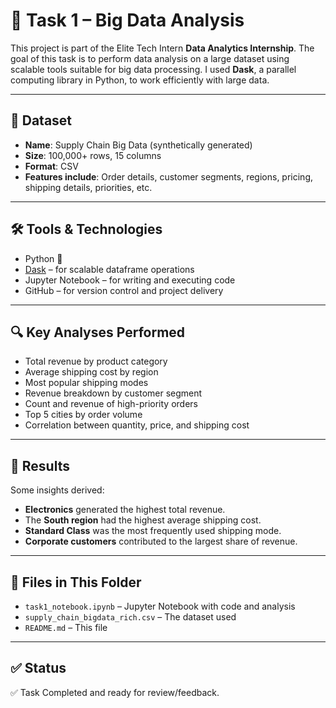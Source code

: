 # 🧠 Task 1 – Big Data Analysis

This project is part of the Elite Tech Intern **Data Analytics Internship**. The goal of this task is to perform data analysis on a large dataset using scalable tools suitable for big data processing. I used **Dask**, a parallel computing library in Python, to work efficiently with large data.

---

## 📁 Dataset

- **Name**: Supply Chain Big Data (synthetically generated)
- **Size**: 100,000+ rows, 15 columns
- **Format**: CSV
- **Features include**: Order details, customer segments, regions, pricing, shipping details, priorities, etc.

---

## 🛠️ Tools & Technologies

- Python 🐍  
- [Dask](https://www.dask.org/) – for scalable dataframe operations  
- Jupyter Notebook – for writing and executing code  
- GitHub – for version control and project delivery

---

## 🔍 Key Analyses Performed

- Total revenue by product category  
- Average shipping cost by region  
- Most popular shipping modes  
- Revenue breakdown by customer segment  
- Count and revenue of high-priority orders  
- Top 5 cities by order volume  
- Correlation between quantity, price, and shipping cost

---

## 📌 Results

Some insights derived:
- **Electronics** generated the highest total revenue.
- The **South region** had the highest average shipping cost.
- **Standard Class** was the most frequently used shipping mode.
- **Corporate customers** contributed to the largest share of revenue.

---

## 📂 Files in This Folder

- `task1_notebook.ipynb` – Jupyter Notebook with code and analysis  
- `supply_chain_bigdata_rich.csv` – The dataset used  
- `README.md` – This file  

---

## ✅ Status

✅ Task Completed and ready for review/feedback.


